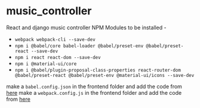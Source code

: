 # music_controller

React and django music controller
NPM Modules to be installed -

- `webpack webpack-cli --save-dev`
- `npm i @babel/core babel-loader @babel/preset-env @babel/preset-react --save-dev`
- `npm i react react-dom --save-dev`
- `npm i @material-ui/core`
- `npm i @babel/plugin-proposal-class-properties react-router-dom @babel/preset-react @babel/preset-env @material-ui/icons --save-dev `

make a `babel.config.json` in the frontend folder and add the code from [here](https://github.com/techwithtim/Music-Controller-Web-App-Tutorial/blob/main/Tutorial%201%20-%204/frontend/babel.config.json)
make a `webpack.config.js` in the frontend folder and add the code from [here](https://github.com/techwithtim/Music-Controller-Web-App-Tutorial/blob/main/Tutorial%201%20-%204/frontend/webpack.config.js)
